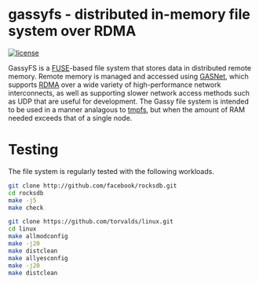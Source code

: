 gassyfs - distributed in-memory file system over RDMA
=======

[![license](http://img.shields.io/badge/license-MIT-red.svg?style=flat)](https://raw.githubusercontent.com/noahdesu/gassyfs/master/LICENSE)

GassyFS is a [FUSE](http://fuse.sourceforge.net/)-based file system that
stores data in distributed remote memory. Remote memory is managed and
accessed using [GASNet](http://gasnet.lbl.gov/), which supports
[RDMA](http://en.wikipedia.org/wiki/Remote_direct_memory_access) over a wide
variety of high-performance network interconnects, as well as supporting
slower network access methods such as UDP that are useful for development. The
Gassy file system is intended to be used in a manner analagous to
[tmpfs](http://en.wikipedia.org/wiki/Tmpfs), but when the amount of RAM needed
exceeds that of a single node.

# Testing

The file system is regularly tested with the following workloads.

```bash
git clone http://github.com/facebook/rocksdb.git
cd rocksdb
make -j5
make check
```

```bash
git clone https://github.com/torvalds/linux.git
cd linux
make allmodconfig
make -j20
make distclean
make allyesconfig
make -j20
make distclean
```
